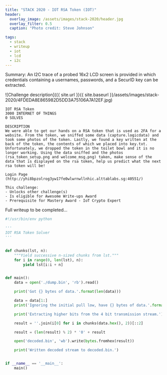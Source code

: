 ```yaml
---
title: "STACK 2020 - IOT RSA Token (IOT)"
header:
  overlay_image: /assets/images/stack-2020/header.jpg
  overlay_filter: 0.5
  caption: "Photo credit: Steve Johnson"

tags:
  - stack
  - writeup
  - iot
  - lcd
  - i2c
---
```


Summary: An I2C trace of a probed 16x2 LCD screen is provided in which credentials containing a usernames, passwords, and a SecurID key can be extracted.

![Challenge description]({{ site.url }}{{ site.baseurl }}/assets/images/stack-2020/4FDEDA8E865982D5DD3A75106A7A12EF.jpg)

```
IOT RSA Token
3000 INTERNET OF THINGS
0 SOLVES

DESCRIPTION
We were able to get our hands on a RSA token that is used as 2FA for a website. From the token, we sniffed some data (capture.logicdata) and took some photos of the token. Lastly, we found a key written at the back of the token, the contents of which we placed into key.txt. Unfortunately, we dropped the token in the toilet bowl and it is no longer working. Using the data sniffed and the photos (rsa_token_setup.png and welcome_msg.png) taken, make sense of the data that is displayed on the rsa token, help us predict what the next rsa token will be!

Login Page (http://yhi8bpzolrog3yw17fe0wlwrnwllnhic.alttablabs.sg:40551/)

This challenge:
- Unlocks other challenge(s)
- Is eligible for Awesome Write-ups Award
- Prerequisite for Mastery Award - IoT Crypto Expert
```

Full writeup to be completed...

```python
#!/usr/bin/env python

'''
IOT RSA Token Solver
'''


def chunks(lst, n):
    """Yield successive n-sized chunks from lst."""
    for i in range(0, len(lst), n):
        yield lst[i:i + n]


def main():
    data = open('./dump.bin', 'rb').read()

    print('Got {} bytes of data.'.format(len(data)))

    data = data[1:]
    print('Ignoring the initial pull low, have {} bytes of data.'.format(len(data)))

    print('Extracting higher bits from the 4 bit transmission stream.')

    result = ''.join(i[0] for i in chunks(data.hex(), 2))[::2]

    result = (len(result) % 2) * '0' + result

    open('decoded.bin', 'wb').write(bytes.fromhex(result))

    print('Written decoded stream to decoded.bin.')


if __name__ == '__main__':
    main()
```
